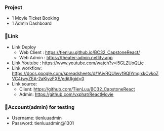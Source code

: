 ### **Project**

-  1 Movie Ticket Booking
-  1 Admin Dashboard
### 🎈**Link**
-  Link Deploy
   -  Web Client : https://tienluu.github.io/BC32_CapstoneReact/
   -  Web Admin : https://theater-admin.netlify.app
-  Link Youtube : https://www.youtube.com/watch?v=i5GLZUoQLtc
-  Link workflow: https://docs.google.com/spreadsheets/d/1AivRQUlwvf9QlYmqixkCvkoZVC4twyZEA-2aKiyzFXE/edit#gid=0
-  Link source:
   - Client: https://github.com/TienLuu/BC32_CapstoneReact
   - Admin: https://github.com/vxphat/ReactMovie
 
### 👦**Account(admin) for testing**
-  Username: tienluuadmin
-  Password: tienluuadmin@1301
